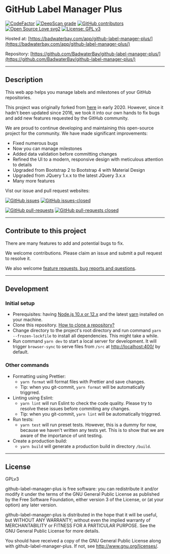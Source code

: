 # GitHub Label Manager Plus

[![CodeFactor](https://www.codefactor.io/repository/github/badwaterbay/github-label-manager-plus/badge)](https://www.codefactor.io/repository/github/badwaterbay/github-label-manager-plus)
[![DeepScan grade](https://deepscan.io/api/teams/9440/projects/11965/branches/179826/badge/grade.svg)](https://deepscan.io/dashboard#view=project&tid=9440&pid=11965&bid=179826)
[![GitHub contributors](https://img.shields.io/github/contributors/BadwaterBay/github-label-manager-plus.svg)](https://GitHub.com/BadwaterBay/github-label-manager-plus/graphs/contributors/)
[![Open Source Love svg2](https://badges.frapsoft.com/os/v2/open-source.svg?v=103)](https://github.com/ellerbrock/open-source-badges/)
[![License: GPL v3](https://img.shields.io/badge/License-GPLv3-blue.svg)](https://www.gnu.org/licenses/gpl-3.0)

Hosted at: [https://badwaterbay.com/app/github-label-manager-plus/](https://badwaterbay.com/app/github-label-manager-plus/)

Repository: [https://github.com/BadwaterBay/github-label-manager-plus/](https://github.com/BadwaterBay/github-label-manager-plus/)

---

## Description

This web app helps you manage labels and milestones of your GitHub repositories.

This project was originally forked from [here](https://github.com/destan/github-label-manager) in early 2020. However, since it hadn't been updated since 2016, we took it into our own hands to fix bugs and add new features requested by the GitHub community.

We are proud to continue developing and maintaining this open-source project for the community. We have made significant improvements:

- Fixed numerous bugs
- Now you can manage milestones
- Added data validation before committing changes
- Refined the UI to a modern, responsive design with meticulous attention to details
- Upgraded from Bootstrap 2 to Bootstrap 4 with Material Design
- Upgraded from JQuery 1.x.x to the latest JQuery 3.x.x
- Many more features

Vist our issue and pull request websites:

[![GitHub issues](https://img.shields.io/github/issues/BadwaterBay/github-label-manager-plus.svg)](https://GitHub.com/BadwaterBay/github-label-manager-plus/issues/)
[![GitHub issues-closed](https://img.shields.io/github/issues-closed/BadwaterBay/github-label-manager-plus.svg)](https://GitHub.com/BadwaterBay/github-label-manager-plus/issues?q=is%3Aissue+is%3Aclosed)

[![GitHub pull-requests](https://img.shields.io/github/issues-pr/BadwaterBay/github-label-manager-plus.svg)](https://GitHub.com/BadwaterBay/github-label-manager-plus/pulls/)
[![GitHub pull-requests closed](https://img.shields.io/github/issues-pr-closed/BadwaterBay/github-label-manager-plus.svg)](https://GitHub.com/BadwaterBay/github-label-manager-plus/pulls/)

---

## Contribute to this project

There are many features to add and potential bugs to fix.

We welcome contributions. Please claim an issue and submit a pull request to resolve it.

We also welcome [feature requests, bug reports and questions](https://github.com/BadwaterBay/github-label-manager-plus/issues).

---

## Development

### Initial setup

- Prerequisites: having [Node.js 10.x or 12.x](https://nodejs.org/en/) and the latest [yarn](https://classic.yarnpkg.com/en/docs/install/) installed on your machine.
- Clone this repository. [How to clone a repository?](https://help.github.com/en/github/creating-cloning-and-archiving-repositories/cloning-a-repository)
- Change directory to the project's root directory and run command `yarn --frozen-lockfile` to install all dependencies. This might take a while.
- Run command `yarn dev` to start a local server for development. It will trigger `browser-sync` to serve files from `/src` at [http://localhost:400/](http://localhost:400/) by default.

### Other commands

- Formatting using Prettier:
  - `yarn format` will format files with Prettier and save changes.
  - Tip: when you git-commit, `yarn format` will be automatically triggrred.
- Linting using Eslint:
  - `yarn lint` will run Eslint to check the code quality. Please try to resolve these issues before commiting any changes.
  - Tip: when you git-commit, `yarn lint` will be automatically triggrred.
- Run tests:
  - `yarn test` will run preset tests. However, this is a dummy for now, because we haven't written any tests yet. This is to show that we are aware of the importance of unit testing.
- Create a production build:
  - `yarn build` will generate a production build in directory `/build`.

---

## License

GPLv3

github-label-manager-plus is free software: you can redistribute it and/or modify
it under the terms of the GNU General Public License as published by
the Free Software Foundation, either version 3 of the License, or
(at your option) any later version.

github-label-manager-plus is distributed in the hope that it will be useful,
but WITHOUT ANY WARRANTY; without even the implied warranty of
MERCHANTABILITY or FITNESS FOR A PARTICULAR PURPOSE. See the
GNU General Public License for more details.

You should have received a copy of the GNU General Public License
along with github-label-manager-plus. If not, see <http://www.gnu.org/licenses/>.
